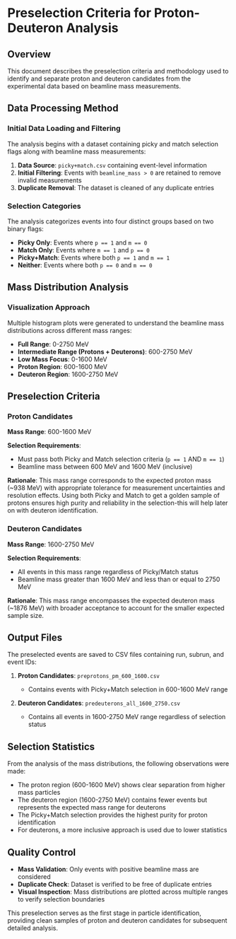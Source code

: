 # Preselection Criteria for Proton-Deuteron Analysis

## Overview

This document describes the preselection criteria and methodology used to identify and separate proton and deuteron candidates from the experimental data based on beamline mass measurements.

## Data Processing Method

### Initial Data Loading and Filtering

The analysis begins with a dataset containing picky and match selection flags along with beamline mass measurements:

1. **Data Source**: `picky+match.csv` containing event-level information
2. **Initial Filtering**: Events with `beamline_mass > 0` are retained to remove invalid measurements
3. **Duplicate Removal**: The dataset is cleaned of any duplicate entries

### Selection Categories

The analysis categorizes events into four distinct groups based on two binary flags:

- **Picky Only**: Events where `p == 1` and `m == 0`
- **Match Only**: Events where `m == 1` and `p == 0` 
- **Picky+Match**: Events where both `p == 1` and `m == 1`
- **Neither**: Events where both `p == 0` and `m == 0`

## Mass Distribution Analysis

### Visualization Approach

Multiple histogram plots were generated to understand the beamline mass distributions across different mass ranges:

- **Full Range**: 0-2750 MeV
- **Intermediate Range (Protons + Deuterons)**: 600-2750 MeV
- **Low Mass Focus**: 0-1600 MeV
- **Proton Region**: 600-1600 MeV
- **Deuteron Region**: 1600-2750 MeV

## Preselection Criteria

### Proton Candidates

**Mass Range**: 600-1600 MeV

**Selection Requirements**:
- Must pass both Picky and Match selection criteria (`p == 1` AND `m == 1`)
- Beamline mass between 600 MeV and 1600 MeV (inclusive)

**Rationale**: This mass range corresponds to the expected proton mass (~938 MeV) with appropriate tolerance for measurement uncertainties and resolution effects. Using both Picky and Match to get a golden sample of protons ensures high purity and reliability in the selection-this will help later on with deuteron identification.

### Deuteron Candidates

**Mass Range**: 1600-2750 MeV

**Selection Requirements**:
- All events in this mass range regardless of Picky/Match status
- Beamline mass greater than 1600 MeV and less than or equal to 2750 MeV

**Rationale**: This mass range encompasses the expected deuteron mass (~1876 MeV) with broader acceptance to account for the smaller expected sample size.

## Output Files

The preselected events are saved to CSV files containing run, subrun, and event IDs:

1. **Proton Candidates**: `preprotons_pm_600_1600.csv`
   - Contains events with Picky+Match selection in 600-1600 MeV range
   
2. **Deuteron Candidates**: `predeuterons_all_1600_2750.csv`
   - Contains all events in 1600-2750 MeV range regardless of selection status

## Selection Statistics

From the analysis of the mass distributions, the following observations were made:

- The proton region (600-1600 MeV) shows clear separation from higher mass particles
- The deuteron region (1600-2750 MeV) contains fewer events but represents the expected mass range for deuterons
- The Picky+Match selection provides the highest purity for proton identification
- For deuterons, a more inclusive approach is used due to lower statistics

## Quality Control

- **Mass Validation**: Only events with positive beamline mass are considered
- **Duplicate Check**: Dataset is verified to be free of duplicate entries
- **Visual Inspection**: Mass distributions are plotted across multiple ranges to verify selection boundaries

This preselection serves as the first stage in particle identification, providing clean samples of proton and deuteron candidates for subsequent detailed analysis.

